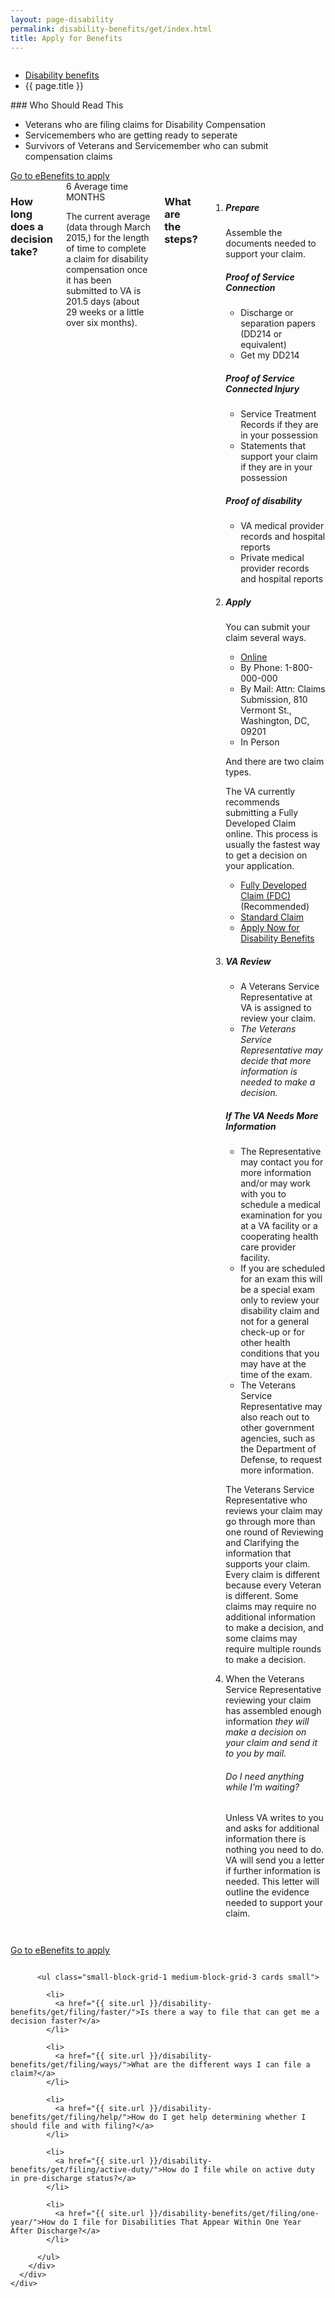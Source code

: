```yaml
---
layout: page-disability
permalink: disability-benefits/get/index.html
title: Apply for Benefits
---
```


<div class="splash">
<div class="row">
<div class="small-12 columns">
<ul class="breadcrumbs" role="menubar" aria-label="Primary">
<li class="parent"><a href="{{ site.url }}/disability-benefits/">Disability benefits</a></li>
<li class="active">{{ page.title }}</li>
</ul>
</div>
</div>
</div>

<div class="main interior" role="main" markdown="0">
<div class="section one" markdown="0">
<div class="row" markdown="0">
<div class="small-12 columns"  markdown="1">
### Who Should Read This
</div>

<div class="small-8 columns"  markdown="1">

- Veterans who are filing claims for Disability Compensation
- Servicemembers who are getting ready to seperate
- Survivors of Veterans and Servicemember who can submit compensation claims

</div>

<div class="small-4 columns">
<a class="button start" href="https://www.ebenefits.va.gov/ebenefits/homepage">Go to eBenefits to apply</a>
</div>

</div>
</div>

<div class="row" markdown="0">
<div class="small-12 columns"  markdown="1">

### How long does a decision take?

<div class="row" markdown="0">
<div class="small-12 medium-2 columns"  markdown="0">

<div class="card information" markdown="0">
<span class="number" markdown="0">6</span>
<span class="heading" markdown="0">Average time</span>
<span class="description" markdown="0">MONTHS</span>
</div>

</div>

<div class="small-12 medium-10 columns"  markdown="0">

The current average (data through March 2015,) for the length of time to complete a claim for disability compensation once it has been submitted to VA is 201.5 days (about 29 weeks or a little over six months).


</div>
</div>

<div class="row" markdown="0">
<div class="small-12 columns divider margin top"  markdown="1">

### What are the steps?

<ol class="process" markdown="0">
<li class="step one wow fadeIn animated" markdown="1">

##### Prepare

Assemble the documents needed to support your claim.

<div class="feature" markdown="1">

##### Proof of Service Connection

- Discharge or separation papers (DD214 or equivalent)
- Get my DD214

##### Proof of Service Connected Injury

- Service Treatment Records if they are in your possession
- Statements that support your claim if they are in your possession

##### Proof of disability

- VA medical provider records and hospital reports
- Private medical provider records and hospital reports

</div>

</li>

<li class="step two wow fadeIn animated" markdown="1">

##### Apply

You can submit your claim several ways.

- [Online](#)
- By Phone: 1-800-000-000
- By Mail: Attn: Claims Submission, 810 Vermont St., Washington, DC, 09201
- In Person

And there are two claim types.

The VA currently recommends submitting a Fully Developed Claim online. This process is usually the fastest way to get a decision on your application.

- [Fully Developed Claim (FDC)](#) (Recommended)
- [Standard Claim](#)
- [Apply Now for Disability Benefits](#)

</li>

<li class="step three va wow fadeIn animated" markdown="1">

##### VA Review

- A Veterans Service Representative at VA is assigned to review your claim.
- *The Veterans Service Representative may decide that more information is needed to make a decision.*

<div class="feature" markdown="1">

##### If The VA Needs More Information

- The Representative may contact you for more information and/or may work with you to schedule a medical examination for you at a VA facility or a cooperating health care provider facility.
- If you are scheduled for an exam this will be a special exam only to review your disability claim and not for a general check-up or for other health conditions that you may have at the time of the exam.
- The Veterans Service Representative may also reach out to other government agencies, such as the Department of Defense, to request more information.

The Veterans Service Representative who reviews your claim may go through more than one round of Reviewing and Clarifying the information that supports your claim. Every claim is different because every Veteran is different. Some claims may require no additional information to make a decision, and some claims may require multiple rounds to make a decision.

</div>

</li>


<li class="step last four wow fadeIn animated" markdown="1">

When the Veterans Service Representative reviewing your claim has assembled enough information *they will make a decision on your claim and send it to you by mail.*

###### Do I need anything while I'm waiting?

Unless VA writes to you and asks for additional information there is nothing you need to do. VA will send you a letter if further information is needed. This letter will outline the evidence needed to support your claim.

</li>

</ol>

</div>
</div>
</div>
</div>

<div class="section two" markdown="0">
<div class="action" markdown="0">
<div class="row" markdown="0">
<div class="small-12 columns" markdown="0">

<a class="button start" href="https://www.ebenefits.va.gov/ebenefits/homepage">Go to eBenefits to apply</a>

</div>
</div>
</div>
</div>


<div class="navigation">
  <div class="row">
    <div class="small-12 columns">


          <ul class="small-block-grid-1 medium-block-grid-3 cards small">

            <li>
              <a href="{{ site.url }}/disability-benefits/get/filing/faster/">Is there a way to file that can get me a decision faster?</a>
            </li>

            <li>
              <a href="{{ site.url }}/disability-benefits/get/filing/ways/">What are the different ways I can file a claim?</a>
            </li>

            <li>
              <a href="{{ site.url }}/disability-benefits/get/filing/help/">How do I get help determining whether I should file and with filing?</a>
            </li>

            <li>
              <a href="{{ site.url }}/disability-benefits/get/filing/active-duty/">How do I file while on active duty in pre-discharge status?</a>
            </li>

            <li>
              <a href="{{ site.url }}/disability-benefits/get/filing/one-year/">How do I file for Disabilities That Appear Within One Year After Discharge?</a>
            </li>

          </ul>
        </div>
      </div>
    </div>
